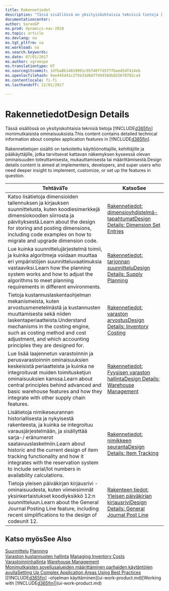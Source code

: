 ```yaml
---
title: Rakennetiedot
description: "Tässä sisällössä on yksityiskohtaisia teknisiä tietoja [!INCLUDE[d365fin](includes/d365fin_md.md)]in monimutkaisista ominaisuuksista."
documentationcenter: 
author: SorenGP
ms.prod: dynamics-nav-2018
ms.topic: article
ms.devlang: na
ms.tgt_pltfrm: na
ms.workload: na
ms.search.keywords: 
ms.date: 07/01/2017
ms.author: sgroespe
ms.translationtype: HT
ms.sourcegitcommit: 1dfba8b14019991c95f40ffd5f7fbaed5df414eb
ms.openlocfilehash: 9ae445d41c2f5b33d6d7f45910db0256f8782ca4
ms.contentlocale: fi-fi
ms.lasthandoff: 12/01/2017

---
```

# <a name="design-details"></a><span data-ttu-id="a3fd9-103">Rakennetiedot</span><span class="sxs-lookup"><span data-stu-id="a3fd9-103">Design Details</span></span>
<span data-ttu-id="a3fd9-104">Tässä sisällössä on yksityiskohtaisia teknisiä tietoja [!INCLUDE[d365fin](includes/d365fin_md.md)] monimutkaisista ominaisuuksista.</span><span class="sxs-lookup"><span data-stu-id="a3fd9-104">This content contains detailed technical information about complex application features in [!INCLUDE[d365fin](includes/d365fin_md.md)].</span></span>  

 <span data-ttu-id="a3fd9-105">Rakennetietojen sisältö on tarkoitettu käyttöönottajille, kehittäjille ja pääkäyttäjille, jotka tarvitsevat kattavan näkemyksen kyseessä olevan ominaisuuden toteuttamisesta, mukauttamisesta tai määrittämisestä.</span><span class="sxs-lookup"><span data-stu-id="a3fd9-105">Design details content is aimed at implementers, developers, and super users who need deeper insight to implement, customize, or set up the features in question.</span></span>  

|<span data-ttu-id="a3fd9-106">**Tehtävä**</span><span class="sxs-lookup"><span data-stu-id="a3fd9-106">**To**</span></span>|<span data-ttu-id="a3fd9-107">**Katso**</span><span class="sxs-lookup"><span data-stu-id="a3fd9-107">**See**</span></span>|  
|------------|-------------|  
|<span data-ttu-id="a3fd9-108">Katso lisätietoja dimensioiden tallennuksen ja kirjauksen suunnittelusta, kuten koodiesimerkkejä dimensiokoodien siirrosta ja päivityksestä.</span><span class="sxs-lookup"><span data-stu-id="a3fd9-108">Learn about the design for storing and posting dimensions, including code examples on how to migrate and upgrade dimension code.</span></span>|[<span data-ttu-id="a3fd9-109">Rakennetiedot: dimensioyhdistelmä-tapahtumat</span><span class="sxs-lookup"><span data-stu-id="a3fd9-109">Design Details: Dimension Set Entries</span></span>](design-details-dimension-set-entries.md)|  
|<span data-ttu-id="a3fd9-110">Lue kuinka suunnittelujärjestelmä toimii, ja kuinka algoritmeja voidaan muuttaa eri ympäristöjen suunnitteluvaatimuksia vastaaviksi.</span><span class="sxs-lookup"><span data-stu-id="a3fd9-110">Learn how the planning system works and how to adjust the algorithms to meet planning requirements in different environments.</span></span>|[<span data-ttu-id="a3fd9-111">Rakennetiedot: tarjonnan suunnittelu</span><span class="sxs-lookup"><span data-stu-id="a3fd9-111">Design Details: Supply Planning</span></span>](design-details-supply-planning.md)|  
|<span data-ttu-id="a3fd9-112">Tietoja kustannuslaskentaohjelman mekanismeista, kuten arvostusmenetelmästä ja kustannusten muuttamisesta sekä niiden laskentaperiaatteista.</span><span class="sxs-lookup"><span data-stu-id="a3fd9-112">Understand mechanisms in the costing engine, such as costing method and cost adjustment, and which accounting principles they are designed for.</span></span>|[<span data-ttu-id="a3fd9-113">Rakennetiedot: varaston arvostus</span><span class="sxs-lookup"><span data-stu-id="a3fd9-113">Design Details: Inventory Costing</span></span>](design-details-inventory-costing.md)|  
|<span data-ttu-id="a3fd9-114">Lue lisää laajennetun varastoinnin ja perusvarastoinnin ominaisuuksien keskeisistä periaatteista ja kuinka ne integroituvat muiden toimitusketjun ominaisuuksien kanssa.</span><span class="sxs-lookup"><span data-stu-id="a3fd9-114">Learn about central principles behind advanced and basic warehouse features and how they integrate with other supply chain features.</span></span>|[<span data-ttu-id="a3fd9-115">Rakennetiedot: Fyysisen varaston hallinta</span><span class="sxs-lookup"><span data-stu-id="a3fd9-115">Design Details: Warehouse Management</span></span>](design-details-warehouse-management.md)|  
|<span data-ttu-id="a3fd9-116">Lisätietoja nimikeseurannan historiallisesta ja nykyisestä rakenteesta, ja kuinka se integroituu varausjärjestelmään, ja sisällyttää sarja-/ eränumerot saatavuuslaskelmiin.</span><span class="sxs-lookup"><span data-stu-id="a3fd9-116">Learn about historic and the current design of item tracking functionality and how it integrates with the reservation system to include serial/lot numbers in availability calculations.</span></span>|[<span data-ttu-id="a3fd9-117">Rakennetiedot: nimikkeen seuranta</span><span class="sxs-lookup"><span data-stu-id="a3fd9-117">Design Details: Item Tracking</span></span>](design-details-item-tracking.md)|  
|<span data-ttu-id="a3fd9-118">Tietoja yleisen päiväkirjan kirjausrivi -ominaisuudesta, kuten viimeisimmät yksinkertaistukset koodiyksikkö 12:n suunnitteluun.</span><span class="sxs-lookup"><span data-stu-id="a3fd9-118">Learn about the General Journal Posting Line feature, including recent simplifications to the design of codeunit 12.</span></span>|[<span data-ttu-id="a3fd9-119">Rakenteen tiedot: Yleisen päiväkirjan kirjausrivi</span><span class="sxs-lookup"><span data-stu-id="a3fd9-119">Design Details: General Journal Post Line</span></span>](design-details-general-journal-post-line.md)|  

## <a name="see-also"></a><span data-ttu-id="a3fd9-120">Katso myös</span><span class="sxs-lookup"><span data-stu-id="a3fd9-120">See Also</span></span>  
 <span data-ttu-id="a3fd9-121">[Suunnittelu](production-planning.md) </span><span class="sxs-lookup"><span data-stu-id="a3fd9-121">[Planning](production-planning.md) </span></span>  
 <span data-ttu-id="a3fd9-122">[Varaston kustannusten hallinta](finance-manage-inventory-costs.md) </span><span class="sxs-lookup"><span data-stu-id="a3fd9-122">[Managing Inventory Costs](finance-manage-inventory-costs.md) </span></span>  
 <span data-ttu-id="a3fd9-123">[Varastoinninhallinta](warehouse-manage-warehouse.md) </span><span class="sxs-lookup"><span data-stu-id="a3fd9-123">[Warehouse Management](warehouse-manage-warehouse.md) </span></span>  
 [<span data-ttu-id="a3fd9-124">Monimutkaisten sovellusalueiden määrittäminen parhaiden käytäntöjen avulla</span><span class="sxs-lookup"><span data-stu-id="a3fd9-124">Setting Up Complex Application Areas Using Best Practices</span></span>](set-up-complex-application-areas-using-best-practices.md)  
 <span data-ttu-id="a3fd9-125">[[!INCLUDE[d365fin](includes/d365fin_md.md)] -ohjelman käyttäminen](ui-work-product.md)</span><span class="sxs-lookup"><span data-stu-id="a3fd9-125">[Working with [!INCLUDE[d365fin](includes/d365fin_md.md)]](ui-work-product.md)</span></span>

